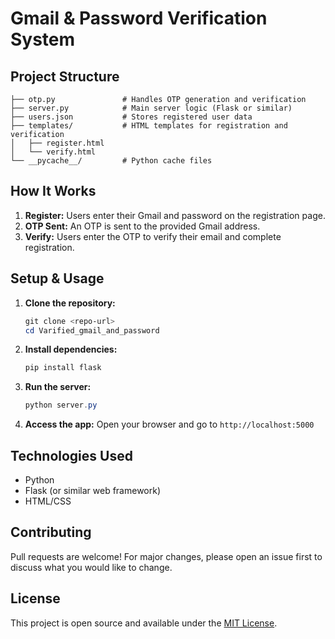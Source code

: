 
# Gmail & Password Verification System


## Project Structure
```
├── otp.py               # Handles OTP generation and verification
├── server.py            # Main server logic (Flask or similar)
├── users.json           # Stores registered user data
├── templates/           # HTML templates for registration and verification
│   ├── register.html
│   └── verify.html
└── __pycache__/         # Python cache files
```

## How It Works
1. **Register:** Users enter their Gmail and password on the registration page.
2. **OTP Sent:** An OTP is sent to the provided Gmail address.
3. **Verify:** Users enter the OTP to verify their email and complete registration.

## Setup & Usage
1. **Clone the repository:**
   ```powershell
   git clone <repo-url>
   cd Varified_gmail_and_password
   ```
2. **Install dependencies:**
   ```powershell
   pip install flask
   ```
3. **Run the server:**
   ```powershell
   python server.py
   ```
4. **Access the app:**
   Open your browser and go to `http://localhost:5000`


## Technologies Used
- Python
- Flask (or similar web framework)
- HTML/CSS

## Contributing
Pull requests are welcome! For major changes, please open an issue first to discuss what you would like to change.

## License
This project is open source and available under the [MIT License](LICENSE).
